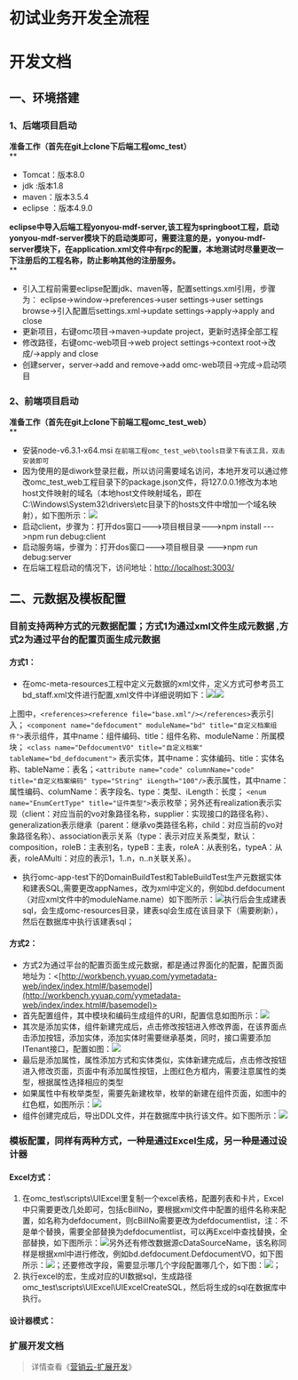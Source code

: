 # 初试业务开发全流程

<a name="a5b57a8e"></a>
# 开发文档

<a name="054c2d8e"></a>
## 一、环境搭建

<a name="efcc3182"></a>
### 1、后端项目启动

**准备工作（首先在git上clone下后端工程omc_test）**<br />**

- Tomcat：版本8.0
- jdk :版本1.8
- maven：版本3.5.4
- eclipse ：版本4.9.0

**eclipse中导入后端工程yonyou-mdf-server,该工程为springboot工程，启动yonyou-mdf-server模块下的启动类即可，需要注意的是，yonyou-mdf-server模块下，在application.xml文件中有rpc的配置，本地测试时尽量更改一下注册后的工程名称，防止影响其他的注册服务。**<br />**

- 引入工程前需要eclipse配置jdk、maven等，配置settings.xml引用，步骤为： eclipse->window->preferences->user settings->user settings browse->引入配置后settings.xml->update settings->apply->apply and close
- 更新项目，右键omc项目->maven->update project，更新时选择全部工程
- 修改路径，右键omc-web项目->web project settings->context root->改成/->apply and close
- 创建server，server->add and remove->add omc-web项目->完成->启动项目

<a name="ab6b510e"></a>
### 2、前端项目启动

**准备工作（首先在git上clone下前端工程omc_test_web）**<br />**

- 安装node-v6.3.1-x64.msi    `在前端工程omc_test_web\tools目录下有该工具，双击安装即可`
- 因为使用的是diwork登录拦截，所以访问需要域名访问，本地开发可以通过修改omc_test_web工程目录下的package.json文件，将127.0.0.1修改为本地host文件映射的域名（本地host文件映射域名，即在C:\Windows\System32\drivers\etc目录下的hosts文件中增加一个域名映射），如下图所示：![](https://cdn.nlark.com/yuque/0/2019/png/271483/1551684180039-54fecd98-128c-40ab-9f9f-907784867857.png#align=left&display=inline&height=144&originHeight=204&originWidth=1023&size=0&status=done&width=720)
- 启动client，步骤为：打开dos窗口--->项目根目录--->npm install --->npm run debug:client
- 启动服务端，步骤为：打开dos窗口--->项目根目录 --->npm run debug:server
- 在后端工程启动的情况下，访问地址：[http://localhost:3003/](http://localhost:3003/)

<a name="c329095f"></a>
## 二、元数据及模板配置

<a name="1554b91c"></a>
### 目前支持两种方式的元数据配置；方式1为通过xml文件生成元数据 ,方式2为通过平台的配置页面生成元数据

<a name="c19ff2df"></a>
#### 方式1：

- 在omc-meta-resources工程中定义元数据的xml文件，定义方式可参考员工bd_staff.xml文件进行配置,xml文件中详细说明如下：![](https://cdn.nlark.com/yuque/0/2019/png/271483/1551684180349-668b2fbc-d82c-4380-9c8e-81dfedf8edc0.png#align=left&display=inline&height=439&originHeight=546&originWidth=896&size=0&status=done&width=720)![](https://cdn.nlark.com/yuque/0/2019/png/271483/1551684180233-f8e01c34-b616-4af3-9c99-4abfad0c9c17.png#align=left&display=inline&height=225&originHeight=314&originWidth=1005&size=0&status=done&width=720)

上图中，`<references><reference file="base.xml"/></references>`表示引入； `<component name="defdocument" moduleName="bd" title="自定义档案组件">`表示组件，其中name：组件编码、title：组件名称、moduleName：所属模块； `<class name="DefdocumentVO" title="自定义档案" tableName="bd_defdocument">` 表示实体，其中name：实体编码、title：实体名称、tableName：表名；`<attribute name="code" columnName="code" title="自定义档案编码" type="String" iLength="100"/>`表示属性，其中name：属性编码、columName：表字段名、type：类型、iLength：长度； `<enum name="EnumCertType" title="证件类型">`表示枚举；另外还有realization表示实现（client：对应当前的vo对象路径名称，supplier：实现接口的路径名称）、generalization表示继承（parent：继承vo类路径名称，child：对应当前的vo对象路径名称）、association表示关系（type：表示对应关系类型，默认：composition，roleB：主表别名，typeB：主表，roleA：从表别名，typeA：从表，roleAMulti：对应的表示1，1..n，n..n关联关系）。 

- 执行omc-app-test下的DomainBuildTest和TableBuildTest生产元数据实体和建表SQL,需要更改appNames，改为xml中定义的，例如bd.defdocument（对应xml文件中的moduleName.name）如下图所示：![](https://cdn.nlark.com/yuque/0/2019/png/271483/1551684180089-a6dd137e-65b1-4749-84b2-de5f3a8eaf07.png#align=left&display=inline&height=62&originHeight=67&originWidth=783&size=0&status=done&width=720)执行后会生成建表sql，会生成omc-resources目录，建表sql会生成在该目录下（需要刷新），然后在数据库中执行该建表sql；

<a name="9131dc31"></a>
#### 方式2：

- 方式2为通过平台的配置页面生成元数据，都是通过界面化的配置，配置页面地址为：<[http://workbench.yyuap.com/yymetadata-web/index/index.html#/basemodel](http://workbench.yyuap.com/yymetadata-web/index/index.html#/basemodel)>
- 首先配置组件，其中模块和编码生成组件的URI，配置信息如图所示：![](https://cdn.nlark.com/yuque/0/2019/png/271483/1551684180050-ce24ab28-b7a1-4855-b892-9ba61df02174.png#align=left&display=inline&height=217&originHeight=407&originWidth=1348&size=0&status=done&width=720)
- 其次是添加实体，组件新建完成后，点击修改按钮进入修改界面，在该界面点击添加按钮，添加实体，添加实体时需要继承基类，同时，接口需要添加ITenant接口，配置如图：![](https://cdn.nlark.com/yuque/0/2019/png/271483/1551684180216-3e683027-e461-494d-8ba5-136444e2a2c4.png#align=left&display=inline&height=225&originHeight=483&originWidth=1543&size=0&status=done&width=720)
- 最后是添加属性，属性添加方式和实体类似，实体新建完成后，点击修改按钮进入修改页面，页面中有添加属性按钮，上图红色方框内，需要注意属性的类型，根据属性选择相应的类型
- 如果属性中有枚举类型，需要先新建枚举，枚举的新建在组件页面，如图中的红色框，如图所示：![](https://cdn.nlark.com/yuque/0/2019/png/271483/1551684180121-d98b8ba8-1129-4c37-80bc-3453e1cb827b.png#align=left&display=inline&height=118&originHeight=199&originWidth=1215&size=0&status=done&width=720)
- 组件创建完成后，导出DDL文件，并在数据库中执行该文件。如下图所示：![](https://cdn.nlark.com/yuque/0/2019/png/271483/1551684180104-03129b94-9565-461d-a94b-07c0ed881b09.png#align=left&display=inline&height=160&originHeight=186&originWidth=838&size=0&status=done&width=720)

<a name="a46d3f23"></a>
### 模板配置，同样有两种方式，一种是通过Excel生成，另一种是通过设计器

<a name="018f925e"></a>
#### Excel方式：

1. 在omc_test\scripts\UIExcel里复制一个excel表格，配置列表和卡片，Excel中只需要更改几处即可，包括cBillNo，要根据xml文件中配置的组件名称来配置，如名称为defdocument，则cBillNo需要更改为defdocumentlist，注：不是单个替换，需要全部替换为defdocumentlist，可以再Excel中查找替换，全部替换，如下图所示：![](https://cdn.nlark.com/yuque/0/2019/png/271483/1551684180153-581a8dac-7d9c-4b73-b793-da072c19ee52.png#align=left&display=inline&height=160&originHeight=201&originWidth=905&size=0&status=done&width=720)另外还有修改数据源cDataSourceName，该名称同样是根据xml中进行修改，例如bd.defdocument.DefdocumentVO，如下图所示：![](https://cdn.nlark.com/yuque/0/2019/png/271483/1551684180429-fe948c2a-35e4-40a4-b3e7-b702bcdcf0a1.png#align=left&display=inline&height=230&originHeight=230&originWidth=406&size=0&status=done&width=406)；还要修改字段，需要显示哪几个字段配置哪几个，如下图：![](https://cdn.nlark.com/yuque/0/2019/png/271483/1551684180460-b998e340-2062-4fda-aaa4-1d6493e0c4ec.png#align=left&display=inline&height=107&originHeight=197&originWidth=1323&size=0&status=done&width=720)；
2. 执行excel的宏，生成对应的UI数据sql，生成路径omc_test\scripts\UIExcel\UIExcelCreateSQL，然后将生成的sql在数据库中执行。

<a name="393e3809"></a>
#### 设计器模式：


<a name="01dd0cb7"></a>
### 扩展开发文档

> 详情查看《[营销云-扩展开发](https://www.yuque.com/gpgy5k/ucf/rfmm1s)》


